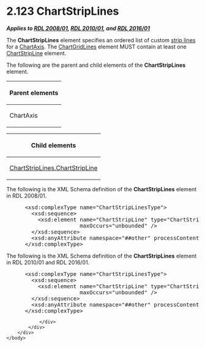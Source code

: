 <html dir="LTR" xmlns:mshelp="http://msdn.microsoft.com/mshelp" xmlns:ddue="http://ddue.schemas.microsoft.com/authoring/2003/5" xmlns:xlink="http://www.w3.org/1999/xlink" xmlns:tool="http://www.microsoft.com/tooltip">
    <head>
        <meta http-equiv="Content-Type" content="text/html; CHARSET=utf-8"></meta>
        <meta name="save" content="history"></meta>
        <title>2.123 ChartStripLines</title>
        <xml>
            <mshelp:toctitle title="2.123 ChartStripLines"></mshelp:toctitle>
            <mshelp:rltitle title="[MS-RDL]: ChartStripLines"></mshelp:rltitle>
            <mshelp:keyword index="A" term="a6a3bbd4-9155-4f71-b17d-a8202bc77cd7"></mshelp:keyword>
            <mshelp:attr name="DCSext.ContentType" value="open specification"></mshelp:attr>
            <mshelp:attr name="AssetID" value="a6a3bbd4-9155-4f71-b17d-a8202bc77cd7"></mshelp:attr>
            <mshelp:attr name="TopicType" value="kbRef"></mshelp:attr>
            <mshelp:attr name="DCSext.Title" value="[MS-RDL]: ChartStripLines" />
        </xml>
    </head>
    <body>
        <div id="header">
            <h1 class="heading">2.123 ChartStripLines</h1>
        </div>
        <div id="mainSection">
            <div id="mainBody">
                <div id="allHistory" class="saveHistory"></div>
                <div id="sectionSection0" class="section" name="collapseableSection">
                    

<p><b><i>Applies to </i></b><a href="1e855f94-4617-47e4-b89e-0856c6cb420f.htm"><b><i>RDL 2008/01</i></b></a><b><i>,
</i></b><a href="3428e690-a348-4ec7-8a6a-8efb42d2cdee.htm"><b><i>RDL 2010/01</i></b></a><b><i>,
and </i></b><a href="52ce3983-2bfc-4e72-9359-42aaf5fe4509.htm"><b><i>RDL 2016/01</i></b></a></p>

<p>The <b>ChartStripLines</b> element specifies an ordered list
of custom <a href="b2482b3f-74ab-4ca8-a9e5-c07955011743.htm#gt_de75ec20-516b-451b-9331-ccc4dc2f5702">strip lines</a>
for a <a href="0c19f1cb-ef68-4c28-a2d0-8601b7fd0f32.htm">ChartAxis</a>. The <a href="74c00dc9-5fa1-49e1-85e7-d294f7c9616e.htm">ChartGridLines</a> element
MUST contain at least one <a href="4b96c12c-5a8d-4335-b76c-da86e7328c63.htm">ChartStripLine</a>
element.</p>

<p>The following are the parent and child elements of the <b>ChartStripLines</b>
element.</p>

<table>
 <thead>
  <tr>
   <th>
   <p>Parent elements </p>
   </th>
  </tr>
 </thead>
 <tr>
  <td>
  <p>ChartAxis </p>
  </td>
 </tr>
</table>

<p> </p>

<table>
 <thead>
  <tr>
   <th>
   <p>Child elements </p>
   </th>
  </tr>
 </thead>
 <tr>
  <td>
  <p><a href="11bbdb5e-aa39-4fd2-9b37-c560e9264896.htm">ChartStripLines.ChartStripLine</a>
  </p>
  </td>
 </tr>
</table>

<p>The following is the XML Schema definition of the <b>ChartStripLines</b>
element in RDL 2008/01.</p>

<dl>
<dd>
<div><pre> &lt;xsd:complexType name=&quot;ChartStripLinesType&quot;&gt;
   &lt;xsd:sequence&gt;
     &lt;xsd:element name=&quot;ChartStripLine&quot; type=&quot;ChartStripLineType&quot; 
                  maxOccurs=&quot;unbounded&quot; /&gt;
   &lt;/xsd:sequence&gt;
   &lt;xsd:anyAttribute namespace=&quot;##other&quot; processContents=&quot;skip&quot; /&gt;
 &lt;/xsd:complexType&gt;
</pre></div>
</dd></dl>

<p>The following is the XML Schema definition of the <b>ChartStripLines</b>
element in RDL 2010/01 and RDL 2016/01.</p>

<dl>
<dd>
<div><pre> &lt;xsd:complexType name=&quot;ChartStripLinesType&quot;&gt;
   &lt;xsd:sequence&gt;
     &lt;xsd:element name=&quot;ChartStripLine&quot; type=&quot;ChartStripLineType&quot; 
                  maxOccurs=&quot;unbounded&quot; /&gt;
   &lt;/xsd:sequence&gt;
   &lt;xsd:anyAttribute namespace=&quot;##other&quot; processContents=&quot;lax&quot; /&gt;
 &lt;/xsd:complexType&gt;
</pre></div>
</dd></dl>


                </div>
            </div>
        </div>
    </body>
</html>